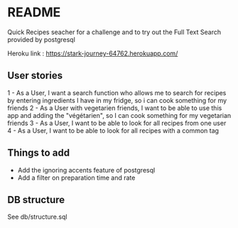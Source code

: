 # README

Quick Recipes seacher for a challenge and to try out the Full Text Search provided by postgresql

Heroku link : https://stark-journey-64762.herokuapp.com/

## User stories

1 - As a User, I want a search function who allows me to search for recipes by entering ingredients I have in my fridge, so i can cook something for my friends
2 - As a User with vegetarien friends, I want to be able to use this app and adding the "végétarien", so I can cook something for my vegetarian friends
3 - As a User, I want to be able to look for all recipes from one user
4 - As a User, I want to be able to look for all recipes with a common tag


## Things to add

- Add the ignoring accents feature of postgresql
- Add a filter on preparation time and rate

## DB structure

See db/structure.sql
